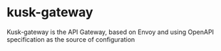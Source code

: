 # kusk-gateway
Kusk-gateway is the API Gateway, based on Envoy and using OpenAPI specification as the source of configuration
